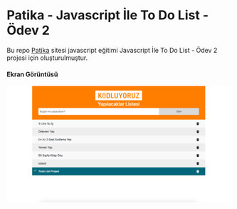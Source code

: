# Patika - Javascript İle To Do List - Ödev 2
Bu repo [Patika](http://www.patika.dev) sitesi javascript eğitimi Javascript İle To Do List - Ödev 2 projesi için oluşturulmuştur.


#### Ekran Görüntüsü

![screenshot 1](Screenshot/screenshot.png)
